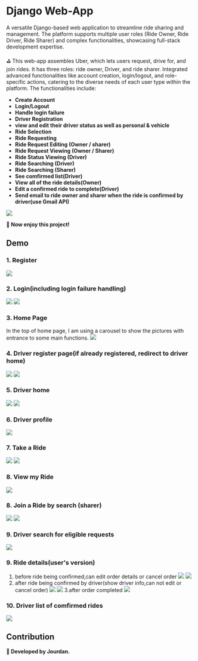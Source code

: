 # Django Web-App
A versatile Django-based web application to streamline ride sharing and management. The platform supports multiple user roles (Ride Owner, Ride Driver, Ride Sharer) and complex functionalities, showcasing full-stack development expertise.

⛳ This web-app assembles Uber, which lets users request, drive for, and join rides. It has three roles: ride owner, Driver, and ride sharer. Integrated advanced functionalities like account creation, login/logout, and role-specific actions, catering to the diverse needs of each user type within the platform. The functionalities include:

- **Create Account**
- **Login/Logout**
- **Handle login failure**
- **Driver Registration**
- **view and edit their driver status as well as personal & vehicle**
- **Ride Selection**
- **Ride Requesting**
- **Ride Request Editing (Owner / sharer)**
- **Ride Request Viewing (Owner / Sharer)**
- **Ride Status Viewing (Driver)**
- **Ride Searching (Driver)**
- **Ride Searching (Sharer)**
- **See comfirmed list(Driver)**
- **View all of the ride details(Owner)**
- **Edit a confirmed ride to complete(Driver)**
- **Send email to ride owner and sharer when the ride is confirmed by driver(use Gmail API)**


![](img/1.jpeg)

**💠 Now enjoy this project!**

## Demo
### 1. Register
![](img/3.jpeg)

### 2. Login(including login failure handling)
![](img/2.jpeg)
![](img/4.jpeg)

### 3. Home Page
In the top of home page, I am using a carousel to show the pictures with entrance to some main functions.
![](img/gif.gif)
### 4. Driver register page(if already registered, redirect to driver home)
![](img/8.jpeg)
![](img/9.jpeg)

### 5. Driver home
![](img/10.jpeg)
![](img/11.jpeg)

### 6. Driver profile
![](img/12.jpeg)

### 7. Take a Ride
![](img/15.jpeg)
![](img/16.jpeg)

### 8. View my Ride
![](img/13.jpeg)


### 8. Join a Ride by search (sharer)
![](img/14.jpeg)
![](img/15.jpeg)

### 9. Driver search for eligible requests
![](img/17.jpeg)

### 9. Ride details(user's version)
1. before ride being confirmed,can edit order details or cancel order
![](img/20.jpeg)
![](img/21.jpeg)
2. after ride being confirmed by driver(show driver info,can not edit or cancel order)
![](img/18.jpeg)
![](img/19.jpeg)
3.after order completed
![](img/22.jpeg)


### 10. Driver list of comfirmed rides
![](img/23.jpeg)


## Contribution
**🔱 Developed by Jourdan.**

